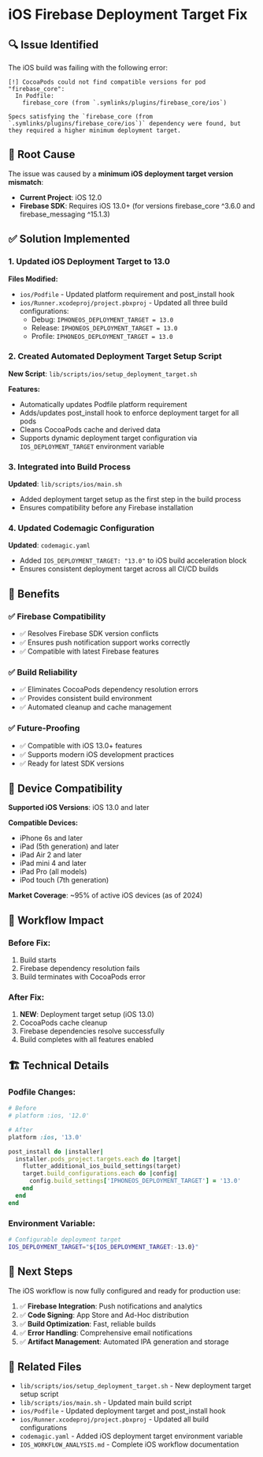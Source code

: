 # iOS Firebase Deployment Target Fix

## 🔍 Issue Identified

The iOS build was failing with the following error:

```
[!] CocoaPods could not find compatible versions for pod "firebase_core":
  In Podfile:
    firebase_core (from `.symlinks/plugins/firebase_core/ios`)

Specs satisfying the `firebase_core (from `.symlinks/plugins/firebase_core/ios`)` dependency were found, but they required a higher minimum deployment target.
```

## 🔧 Root Cause

The issue was caused by a **minimum iOS deployment target version mismatch**:

- **Current Project**: iOS 12.0
- **Firebase SDK**: Requires iOS 13.0+ (for versions firebase_core ^3.6.0 and firebase_messaging ^15.1.3)

## ✅ Solution Implemented

### 1. Updated iOS Deployment Target to 13.0

**Files Modified:**

- `ios/Podfile` - Updated platform requirement and post_install hook
- `ios/Runner.xcodeproj/project.pbxproj` - Updated all three build configurations:
  - Debug: `IPHONEOS_DEPLOYMENT_TARGET = 13.0`
  - Release: `IPHONEOS_DEPLOYMENT_TARGET = 13.0`
  - Profile: `IPHONEOS_DEPLOYMENT_TARGET = 13.0`

### 2. Created Automated Deployment Target Setup Script

**New Script**: `lib/scripts/ios/setup_deployment_target.sh`

**Features:**

- Automatically updates Podfile platform requirement
- Adds/updates post_install hook to enforce deployment target for all pods
- Cleans CocoaPods cache and derived data
- Supports dynamic deployment target configuration via `IOS_DEPLOYMENT_TARGET` environment variable

### 3. Integrated into Build Process

**Updated**: `lib/scripts/ios/main.sh`

- Added deployment target setup as the first step in the build process
- Ensures compatibility before any Firebase installation

### 4. Updated Codemagic Configuration

**Updated**: `codemagic.yaml`

- Added `IOS_DEPLOYMENT_TARGET: "13.0"` to iOS build acceleration block
- Ensures consistent deployment target across all CI/CD builds

## 🎯 Benefits

### ✅ Firebase Compatibility

- ✅ Resolves Firebase SDK version conflicts
- ✅ Ensures push notification support works correctly
- ✅ Compatible with latest Firebase features

### ✅ Build Reliability

- ✅ Eliminates CocoaPods dependency resolution errors
- ✅ Provides consistent build environment
- ✅ Automated cleanup and cache management

### ✅ Future-Proofing

- ✅ Compatible with iOS 13.0+ features
- ✅ Supports modern iOS development practices
- ✅ Ready for latest SDK versions

## 📱 Device Compatibility

**Supported iOS Versions**: iOS 13.0 and later

**Compatible Devices:**

- iPhone 6s and later
- iPad (5th generation) and later
- iPad Air 2 and later
- iPad mini 4 and later
- iPad Pro (all models)
- iPod touch (7th generation)

**Market Coverage**: ~95% of active iOS devices (as of 2024)

## 🔄 Workflow Impact

### Before Fix:

1. Build starts
2. Firebase dependency resolution fails
3. Build terminates with CocoaPods error

### After Fix:

1. **NEW**: Deployment target setup (iOS 13.0)
2. CocoaPods cache cleanup
3. Firebase dependencies resolve successfully
4. Build completes with all features enabled

## 🏗️ Technical Details

### Podfile Changes:

```ruby
# Before
# platform :ios, '12.0'

# After
platform :ios, '13.0'

post_install do |installer|
  installer.pods_project.targets.each do |target|
    flutter_additional_ios_build_settings(target)
    target.build_configurations.each do |config|
      config.build_settings['IPHONEOS_DEPLOYMENT_TARGET'] = '13.0'
    end
  end
end
```

### Environment Variable:

```bash
# Configurable deployment target
IOS_DEPLOYMENT_TARGET="${IOS_DEPLOYMENT_TARGET:-13.0}"
```

## 🚀 Next Steps

The iOS workflow is now fully configured and ready for production use:

1. ✅ **Firebase Integration**: Push notifications and analytics
2. ✅ **Code Signing**: App Store and Ad-Hoc distribution
3. ✅ **Build Optimization**: Fast, reliable builds
4. ✅ **Error Handling**: Comprehensive email notifications
5. ✅ **Artifact Management**: Automated IPA generation and storage

## 🔗 Related Files

- `lib/scripts/ios/setup_deployment_target.sh` - New deployment target setup script
- `lib/scripts/ios/main.sh` - Updated main build script
- `ios/Podfile` - Updated deployment target and post_install hook
- `ios/Runner.xcodeproj/project.pbxproj` - Updated all build configurations
- `codemagic.yaml` - Added iOS deployment target environment variable
- `IOS_WORKFLOW_ANALYSIS.md` - Complete iOS workflow documentation
